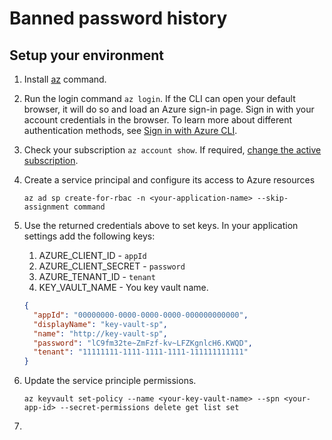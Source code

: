 # Banned password history


## Setup your environment

1. Install [az](https://docs.microsoft.com/en-us/cli/azure/install-azure-cli-macos) command. 
1. Run the login command `az login`. If the CLI can open your default browser, it will do so and load an Azure sign-in page. Sign in with your account credentials in the browser. To learn more about different authentication methods, see [Sign in with Azure CLI](https://docs.microsoft.com/cli/azure/authenticate-azure-cli).
1. Check your subscription `az account show`. If required, [change the active subscription](https://docs.microsoft.com/cli/azure/manage-azure-subscriptions-azure-cli#change-the-active-subscription).  
1. Create a service principal and configure its access to Azure resources 

    ```azurecli
    az ad sp create-for-rbac -n <your-application-name> --skip-assignment command 
    ```

1. Use the returned credentials above to set keys. In your application settings add the following keys: 
    1. AZURE_CLIENT_ID - `appId`
    1. AZURE_CLIENT_SECRET - `password`
    1. AZURE_TENANT_ID - `tenant`
    1. KEY_VAULT_NAME - You key vault name.
    
    ```json
    {
      "appId": "00000000-0000-0000-0000-000000000000",
      "displayName": "key-vault-sp",
      "name": "http://key-vault-sp",
      "password": "lC9fm32te~ZmFzf-kv~LFZKgnlcH6.KWQD",
      "tenant": "11111111-1111-1111-1111-111111111111"
    }
    ```


1. Update the service principle permissions. 

    ```azurecl
    az keyvault set-policy --name <your-key-vault-name> --spn <your-app-id> --secret-permissions delete get list set
    ```

1. 
